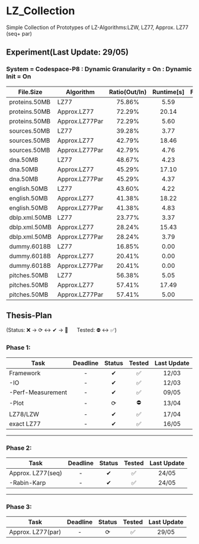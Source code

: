 # LZ_Collection

Simple Collection of Prototypes of LZ-Algorithms:LZW, LZ77, Approx. LZ77 (seq+ par)

## Experiment(Last Update: 29/05)

### System = Codespace-P8 : Dynamic Granularity = On : Dynamic Init = On

|File.Size|Algorithm|Ratio(Out/In)|Runtime[s]|Factors(#/In)|Memory([Byte]/In)|
|---------------|---------------|:---------------:|:---------------:|:---------------:|:------------:|
|proteins.50MB|LZ77|75.86%|5.59|26.11%|20.00|
|proteins.50MB|Approx.LZ77|72.29%|20.14|18.36%|19.34|
|proteins.50MB|Approx.LZ77Par|72.29%|5.60|18.36%|16.33|
|sources.50MB|LZ77|39.28%|3.77|7.75%|20.00|
|sources.50MB|Approx.LZ77|42.79%|18.46|11.89%|8.08|
|sources.50MB|Approx.LZ77Par|42.79%|4.76|11.89%|7.37|
|dna.50MB|LZ77|48.67%|4.23|7.35%|20.00|
|dna.50MB|Approx.LZ77|45.29%|17.10|11.32%|10.01|
|dna.50MB|Approx.LZ77Par|45.29%|4.37|11.32%|8.92|
|english.50MB|LZ77|43.60%|4.22|7.63%|20.00|
|english.50MB|Approx.LZ77|41.38%|18.22|10.77%|7.01|
|english.50MB|Approx.LZ77Par|41.38%|4.83|10.77%|7.99|
|dblp.xml.50MB|LZ77|23.77%|3.37|4.64%|20.00|
|dblp.xml.50MB|Approx.LZ77|28.24%|15.43|7.69%|4.36|
|dblp.xml.50MB|Approx.LZ77Par|28.24%|3.79|7.69%|4.15|
|dummy.6018B|LZ77|16.85%|0.00|9.70%|20.00|
|dummy.6018B|Approx.LZ77|20.41%|0.00|11.05%|6.69|
|dummy.6018B|Approx.LZ77Par|20.41%|0.00|11.05%|3.60|
|pitches.50MB|LZ77|56.38%|5.05|27.06%|20.00|
|pitches.50MB|Approx.LZ77|57.41%|17.49|19.62%|10.50|
|pitches.50MB|Approx.LZ77Par|57.41%|5.00|19.62%|11.11|

## Thesis-Plan

(Status: ❌ &rarr; ⟳ &harr; ✔ &rarr; 🌟 &nbsp;&nbsp;&nbsp;&nbsp; Tested: ⛔ &harr; ✅)


### Phase 1:
|Task               |Deadline   |Status  |Tested     |Last Update|
|-------------------|:---------:|:------:|:---------:|:---------:|
|Framework          |-          |✔       |✅          |12/03      |
| -IO               |-          |✔       |✅          |12/03      |
| -Perf-Measurement |-          |✔       |✅          |09/05      |
| -Plot             |-          |⟳       |⛔          |13/04      |
|LZ78/LZW           |-          |✔       |✅          |17/04      |
|exact LZ77         |-          |✔       |✅          |16/05      |

---
### Phase 2:
|Task               |Deadline   |Status  |Tested     |Last Update|
|-------------------|:---------:|:------:|:---------:|:---------:|
|Approx. LZ77(seq)  |-          |✔       |✅          |24/05      |
| -Rabin-Karp       |-          |✔       |✅          |24/05      |

---
### Phase 3:
|Task               |Deadline   |Status  |Tested     |Last Update|
|-------------------|:---------:|:------:|:---------:|:---------:|
|Approx. LZ77(par)  |-          |⟳       |✅          |29/05      |


